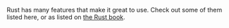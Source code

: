 Rust has many features that make it great to use. Check out some of them
listed here, or as listed on [the Rust book].

[the Rust book]: https://doc.rust-lang.org/book/

